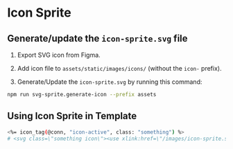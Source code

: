 # Icon Sprite

## Generate/update the `icon-sprite.svg` file

1. Export SVG icon from Figma.

2. Add icon file to `assets/static/images/icons/` (without the `icon-` prefix).

3. Generate/Update the `icon-sprite.svg` by running this command:

  ```sh
  npm run svg-sprite.generate-icon --prefix assets
  ```

## Using Icon Sprite in Template

```sh
<%= icon_tag(@conn, "icon-active", class: "something") %>
# <svg class=\"something icon\"><use xlink:href=\"/images/icon-sprite.svg#icon-active\"></svg>
```
